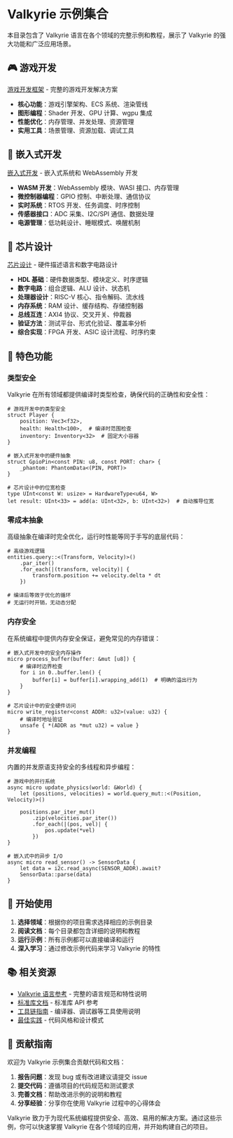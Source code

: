 # Valkyrie 示例集合

本目录包含了 Valkyrie 语言在各个领域的完整示例和教程，展示了 Valkyrie 的强大功能和广泛应用场景。

## 🎮 游戏开发

[游戏开发框架](game-development/) - 完整的游戏开发解决方案

- **核心功能**：游戏引擎架构、ECS 系统、渲染管线
- **图形编程**：Shader 开发、GPU 计算、wgpu 集成
- **性能优化**：内存管理、并发处理、资源管理
- **实用工具**：场景管理、资源加载、调试工具

## 🔧 嵌入式开发

[嵌入式开发](embedded-development/) - 嵌入式系统和 WebAssembly 开发

- **WASM 开发**：WebAssembly 模块、WASI 接口、内存管理
- **微控制器编程**：GPIO 控制、中断处理、通信协议
- **实时系统**：RTOS 开发、任务调度、时序控制
- **传感器接口**：ADC 采集、I2C/SPI 通信、数据处理
- **电源管理**：低功耗设计、睡眠模式、唤醒机制

## 🔬 芯片设计

[芯片设计](chip-design/) - 硬件描述语言和数字电路设计

- **HDL 基础**：硬件数据类型、模块定义、时序逻辑
- **数字电路**：组合逻辑、ALU 设计、状态机
- **处理器设计**：RISC-V 核心、指令解码、流水线
- **内存系统**：RAM 设计、缓存结构、存储控制器
- **总线互连**：AXI4 协议、交叉开关、仲裁器
- **验证方法**：测试平台、形式化验证、覆盖率分析
- **综合实现**：FPGA 开发、ASIC 设计流程、时序约束

## 🌟 特色功能

### 类型安全

Valkyrie 在所有领域都提供编译时类型检查，确保代码的正确性和安全性：

```valkyrie
# 游戏开发中的类型安全
struct Player {
    position: Vec3<f32>,
    health: Health<100>,  # 编译时范围检查
    inventory: Inventory<32>  # 固定大小容器
}

# 嵌入式开发中的硬件抽象
struct GpioPin<const PIN: u8, const PORT: char> {
    _phantom: PhantomData<(PIN, PORT)>
}

# 芯片设计中的位宽检查
type UInt<const W: usize> = HardwareType<u64, W>
let result: UInt<33> = add(a: UInt<32>, b: UInt<32>)  # 自动推导位宽
```

### 零成本抽象

高级抽象在编译时完全优化，运行时性能等同于手写的底层代码：

```valkyrie
# 高级游戏逻辑
entities.query::<(Transform, Velocity)>()
    .par_iter()
    .for_each(|(transform, velocity)| {
        transform.position += velocity.delta * dt
    })

# 编译后等效于优化的循环
# 无运行时开销，无动态分配
```

### 内存安全

在系统编程中提供内存安全保证，避免常见的内存错误：

```valkyrie
# 嵌入式开发中的安全内存操作
micro process_buffer(buffer: &mut [u8]) {
    # 编译时边界检查
    for i in 0..buffer.len() {
        buffer[i] = buffer[i].wrapping_add(1)  # 明确的溢出行为
    }
}

# 芯片设计中的安全硬件访问
micro write_register<const ADDR: u32>(value: u32) {
    # 编译时地址验证
    unsafe { *(ADDR as *mut u32) = value }
}
```

### 并发编程

内置的并发原语支持安全的多线程和异步编程：

```valkyrie
# 游戏中的并行系统
async micro update_physics(world: &World) {
    let (positions, velocities) = world.query_mut::<(Position, Velocity)>()
    
    positions.par_iter_mut()
        .zip(velocities.par_iter())
        .for_each(|(pos, vel)| {
            pos.update(*vel)
        })
}

# 嵌入式中的异步 I/O
async micro read_sensor() -> SensorData {
    let data = i2c.read_async(SENSOR_ADDR).await?
    SensorData::parse(data)
}
```

## 🚀 开始使用

1. **选择领域**：根据你的项目需求选择相应的示例目录
2. **阅读文档**：每个目录都包含详细的说明和教程
3. **运行示例**：所有示例都可以直接编译和运行
4. **深入学习**：通过修改示例代码来学习 Valkyrie 的特性

## 📚 相关资源

- [Valkyrie 语言参考](../language/) - 完整的语言规范和特性说明
- [标准库文档](../stdlib/) - 标准库 API 参考
- [工具链指南](../toolchain/) - 编译器、调试器等工具使用说明
- [最佳实践](../best-practices/) - 代码风格和设计模式

## 🤝 贡献指南

欢迎为 Valkyrie 示例集合贡献代码和文档：

1. **报告问题**：发现 bug 或有改进建议请提交 issue
2. **提交代码**：遵循项目的代码规范和测试要求
3. **完善文档**：帮助改进示例的说明和教程
4. **分享经验**：分享你在使用 Valkyrie 过程中的心得体会

Valkyrie 致力于为现代系统编程提供安全、高效、易用的解决方案。通过这些示例，你可以快速掌握 Valkyrie 在各个领域的应用，并开始构建自己的项目。